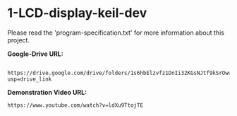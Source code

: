 # 1-LCD-display-keil-dev

Please read the 'program-specification.txt' for more information about this
project.

**Google-Drive URL:**
```
 https://drive.google.com/drive/folders/1s6hbElzvfz1DnIi32KGsNJtf9kSrOwuY?usp=drive_link  
```

**Demonstration Video URL:**
```
https://www.youtube.com/watch?v=ldXu9TtojTE 
``` 
